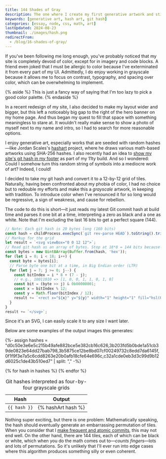 ```yaml
---
title: 144 Shades of Gray
description: The one where I create my first generative artwork and still refuse to use any color on my site.
keywords: [generative art, hash art, git hash]
categories: [essay, node, css, math, art]
lastUpdated: 2024-08-23
thumbnail: ./images/hash.png
redirectFrom:
  - /blog/16-shades-of-gray/
---
```


If you've been following me long enough, you've probably noticed that my site is completely devoid of color, except for in imagery and code blocks. A friend even joked that I must be allergic to color because I've exterminated it from every part of my UI. Admittedly, I do enjoy working in grayscale because it allows me to focus on contrast, typography, and spacing over color, which can be overwhelming to implement.

{% aside %}
This is just a fancy way of saying that I'm too lazy to pick a good color palette.
{% endaside %}

In a recent redesign of my site, I also decided to make my layout wider and bigger, but this left a noticeably big gap to the right of the hero banner on my home page. And thus began my quest to fill that space with something meaningless to stare at. It wouldn't really make sense to show a photo of myself next to my name and intro, so I had to search for more reasonable options.

I enjoy generative art, especially works that are seeded with random hashes—like Jordan Scales's [hashart](https://hash.jordanscales.com/) project, where he draws various math-based artworks using SHA-256 hashes. I also recently had an idea to [show my site's git hash in my footer](/blog/eleventy-build-info/#3-getting-the-latest-commit-hash) as part of my 11ty build. And so I wondered: Could I somehow turn this random string of symbols into a mediocre work of art? Indeed, I could!

I decided to take my git hash and convert it to a 12-by-12 grid of tiles. Naturally, having been confronted about my phobia of color, I had no choice but to redouble my efforts and make this a *grayscale* artwork, in keeping with tradition. To introduce color when I've renounced it for so long would be regressive, a sign of weakness, and cause for rebellion.

The code to do this is short—it just reads my latest Git commit hash at build time and parses it one bit at a time, interpreting a zero as black and a one as white. Note that I'm excluding the last 16 bits to get a perfect square (144).

```js {data-copyable="true"}
// Note: Each git hash is 20 bytes long (160 bits)
const hash = childProcess.execSync(`git rev-parse HEAD`).toString().trim();
// Markup for the grid
let result = `<svg viewBox="0 0 12 12">`;
// Read git hash as an array of bytes. Stop at 18*8 = 144 bits because it's the largest perfect square < 160.
const bytes = new Uint8Array(Buffer.from(hash, 'hex'));
for (let i = 0; i < 18; i++) {
  const byte = bytes[i];
  // Parse byte one bit at a time, in Big Endian order (LTR)
  for (let j = 7; j >= 0; j--) {
    const bitIndex = i * 8 + (7 - j);
    // e.g., 10011010 => [1, 0, 0, 1, 1, 0, 1, 0]
    const bit = (byte >> j) & 0b00000001;
    const x = bitIndex % 12;
    const y = Math.floor(bitIndex / 12);
    result += `<rect x="${x}" y="${y}" width="1" height="1" fill="hsl(0deg 0% ${bit * 100}%)"></rect>`;
  }
}
result += `</svg>`;
```

Since it's an SVG, I can easily scale it to any size I want later.

Below are some examples of the output images this generates:

{%- assign hashes = "d0c50e3e6e5c215b49afe882bce5e382cb16c626,3b203fd5b0bde1a51cb39de0823e64dd27bab798,3b5875ce12be8bd07cf00249732c8edd7da6145f,0f1f9f3e7a5c6cdd8263e20b0afb18cfe64e696c,c32a1cde0eb3d3c99d9b12d6025c1de43b510ed7" | split: "," -%}

<div class="scroll-x" role="region">
  <table>
    <caption>Git hashes interpreted as four-by-four grayscale grids</caption>
    <thead>
      <tr>
        <th scope="col">Hash</th>
        <th scope="col">Output</th>
      </tr>
    </thead>
    <tbody>
      {% for hash in hashes %}
      <tr>
        <td><code>{{ hash }}</code></td>
        <td>{% hashArt hash %}</td>
      </tr>
      {% endfor %}
    </tbody>
  </table>
</div>

Nothing super exciting, but there is one problem: Mathematically speaking, the hash should eventually generate an embarrassing permutation of tiles. When you consider that I [make frequent and atomic commits](/blog/atomic-git-commits/), this may not end well. On the other hand, there are 144 tiles, each of which can be black or white, which when you do the math comes out to—*counts fingers*—lots and lots of permutations. So it's unlikely that I'll ever run into edge cases where this algorithm produces something silly or even coherent.
